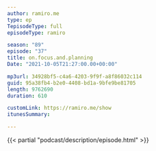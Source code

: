 ```yaml
---
author: ramiro.me
type: ep
TepisodeType: full
episodeType: ramiro

season: "89"
episode: "37"
title: on.focus.and.planning
Date: "2021-10-05T21:27:00.00+00:00"

mp3url: 34928bf5-c4a6-4203-9f9f-a8f86032c114
guid: 95a38fb4-b2e0-4408-bd1a-9bfe9be81705
length: 9762690
duration: 610

customLink: https://ramiro.me/show
itunesSummary:

---
```

{{< partial "podcast/description/episode.html" >}}
